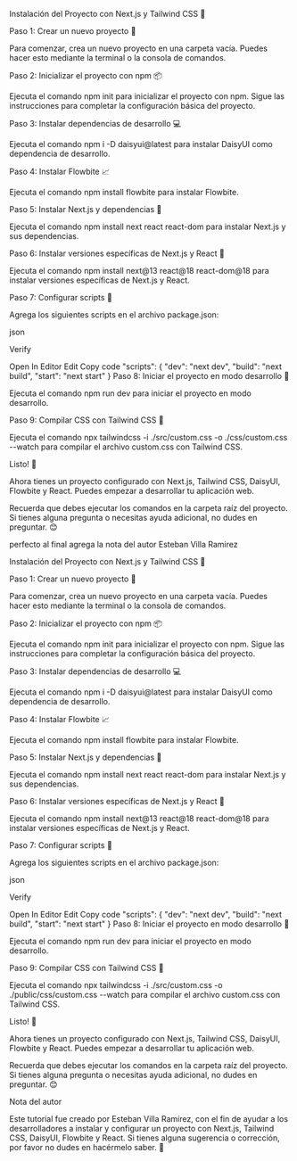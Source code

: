 Instalación del Proyecto con Next.js y Tailwind CSS 🚀

Paso 1: Crear un nuevo proyecto 📂

Para comenzar, crea un nuevo proyecto en una carpeta vacía. Puedes hacer esto mediante la terminal o la consola de comandos.

Paso 2: Inicializar el proyecto con npm 📦

Ejecuta el comando npm init para inicializar el proyecto con npm. Sigue las instrucciones para completar la configuración básica del proyecto.

Paso 3: Instalar dependencias de desarrollo 💻

Ejecuta el comando npm i -D daisyui@latest para instalar DaisyUI como dependencia de desarrollo.

Paso 4: Instalar Flowbite 📈

Ejecuta el comando npm install flowbite para instalar Flowbite.

Paso 5: Instalar Next.js y dependencias 🚀

Ejecuta el comando npm install next react react-dom para instalar Next.js y sus dependencias.

Paso 6: Instalar versiones específicas de Next.js y React 🔢

Ejecuta el comando npm install next@13 react@18 react-dom@18 para instalar versiones específicas de Next.js y React.

Paso 7: Configurar scripts 📝

Agrega los siguientes scripts en el archivo package.json:

json

Verify

Open In Editor
Edit
Copy code
"scripts": {
  "dev": "next dev",
  "build": "next build",
  "start": "next start"
}
Paso 8: Iniciar el proyecto en modo desarrollo 🚀

Ejecuta el comando npm run dev para iniciar el proyecto en modo desarrollo.

Paso 9: Compilar CSS con Tailwind CSS 💼

Ejecuta el comando npx tailwindcss -i ./src/custom.css -o ./css/custom.css --watch para compilar el archivo custom.css con Tailwind CSS.

Listo! 🎉

Ahora tienes un proyecto configurado con Next.js, Tailwind CSS, DaisyUI, Flowbite y React. Puedes empezar a desarrollar tu aplicación web.

Recuerda que debes ejecutar los comandos en la carpeta raíz del proyecto. Si tienes alguna pregunta o necesitas ayuda adicional, no dudes en preguntar. 😊


perfecto al final agrega la nota del autor Esteban Villa Ramirez


Instalación del Proyecto con Next.js y Tailwind CSS 🚀

Paso 1: Crear un nuevo proyecto 📂

Para comenzar, crea un nuevo proyecto en una carpeta vacía. Puedes hacer esto mediante la terminal o la consola de comandos.

Paso 2: Inicializar el proyecto con npm 📦

Ejecuta el comando npm init para inicializar el proyecto con npm. Sigue las instrucciones para completar la configuración básica del proyecto.

Paso 3: Instalar dependencias de desarrollo 💻

Ejecuta el comando npm i -D daisyui@latest para instalar DaisyUI como dependencia de desarrollo.

Paso 4: Instalar Flowbite 📈

Ejecuta el comando npm install flowbite para instalar Flowbite.

Paso 5: Instalar Next.js y dependencias 🚀

Ejecuta el comando npm install next react react-dom para instalar Next.js y sus dependencias.

Paso 6: Instalar versiones específicas de Next.js y React 🔢

Ejecuta el comando npm install next@13 react@18 react-dom@18 para instalar versiones específicas de Next.js y React.

Paso 7: Configurar scripts 📝

Agrega los siguientes scripts en el archivo package.json:

json

Verify

Open In Editor
Edit
Copy code
"scripts": {
  "dev": "next dev",
  "build": "next build",
  "start": "next start"
}
Paso 8: Iniciar el proyecto en modo desarrollo 🚀

Ejecuta el comando npm run dev para iniciar el proyecto en modo desarrollo.

Paso 9: Compilar CSS con Tailwind CSS 💼

Ejecuta el comando npx tailwindcss -i ./src/custom.css -o ./public/css/custom.css --watch para compilar el archivo custom.css con Tailwind CSS.

Listo! 🎉

Ahora tienes un proyecto configurado con Next.js, Tailwind CSS, DaisyUI, Flowbite y React. Puedes empezar a desarrollar tu aplicación web.

Recuerda que debes ejecutar los comandos en la carpeta raíz del proyecto. Si tienes alguna pregunta o necesitas ayuda adicional, no dudes en preguntar. 😊

Nota del autor

Este tutorial fue creado por Esteban Villa Ramírez, con el fin de ayudar a los desarrolladores a instalar y configurar un proyecto con Next.js, Tailwind CSS, DaisyUI, Flowbite y React. Si tienes alguna sugerencia o corrección, por favor no dudes en hacérmelo saber. 🙏